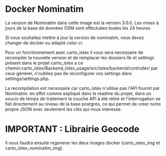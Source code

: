 
# Docker Nominatim


La version de Nominatim dans cette image est la version 3.0.0,
Les mises à jours de la base de données OSM sont effectuées toutes les 24 heures.

Si vous souhaitez mettre à jour la version de nominatim, vous devez changer de docker ou adapté celui-ci.

Pour un fonctionnement avec carto_istex il vous sera necessaire de recompiler la nouvelle version et de remplacer les dossiers lib et settings présent dans le projet carto_istex a ce chemin:carto_istex/Backend_Istex_usage/src/istex/backend/controller/ par ceux générer, n'oubliez pas de reconfigurer vos settings dans settings/settings.php.

La recompilation est necessaire car carto_istex n'utilise pas l'API fournit par Nominatim.
en effet comme expliqué dans le readme du projet, dans un soucis de temps de traitement la couche API à été retiré et l'interrogation se fait directement au niveau de la base postgres, ce qui permet de creer notre propre JSON avec seulement les clés qui nous interesse.


# IMPORTANT : Librairie Geocode





Il vous faudra ensuite regenerer les deux images docker (carto_istex_img et carto_istex_nominatim_img).




